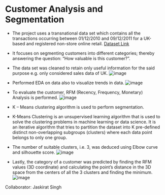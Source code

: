 # Customer Analysis and Segmentation

- The project uses a transnational data set which contains all the transactions occurring between 01/12/2010 and 09/12/2011 for a UK-based and registered non-store online retail. <a href = "https://archive.ics.uci.edu/ml/datasets/online+retail">Dataset Link</a>

- It focuses on segmenting customers into different categories; thereby answering the question: “How valuable is this customer?”.

- The data set was cleaned to retain only useful information for the said purpose e.g. only considered sales data of UK.
  ![image](https://github.com/kanuj-boora/Customer-Segmentation/assets/88098204/4f06cbd9-0667-41b1-a749-c481cdce2335)


- Performed EDA on data also to visualize trends in data.
  ![image](https://github.com/kanuj-boora/Customer-Segmentation/assets/88098204/49df1256-7253-4034-a8dd-d1d6d9b8b4c3)

- To evaluate the customer, RFM (Recency, Frequency, Monetary) Analysis is performed.
  ![image](https://github.com/kanuj-boora/Customer-Segmentation/assets/88098204/1b79b058-b23c-4d95-af12-c3ffeb68162e)

- K – Means clustering algorithm is used to perform segmentation.

- K-Means Clustering is an unsupervised learning algorithm that is used to solve the clustering problems in machine learning or data science. It is an iterative algorithm that tries to partition the dataset into K pre-defined distinct non-overlapping subgroups (clusters) where each data point belongs to only one group.

- The number of suitable clusters, i.e. 3, was deduced using Elbow curve and silhouette score.
  ![image](https://github.com/kanuj-boora/Customer-Segmentation/assets/88098204/548dbab3-cae3-438e-8960-3933344be428)

- Lastly, the category of a customer was predicted by finding the RFM values (3D coordinate) and calculating the point’s distance in the 3D space from the centers of all the 3 clusters and finding the minimum.
  ![image](https://github.com/kanuj-boora/Customer-Segmentation/assets/88098204/372594bf-b3cd-45e2-97c7-ca2c7c16c0ff)

Collaborator: Jaskirat Singh
